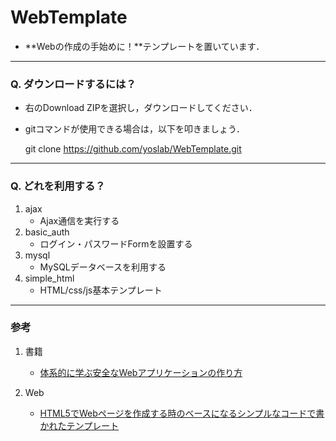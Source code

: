 
# WebTemplate
- **Webの作成の手始めに！**テンプレートを置いています．

---

### Q. ダウンロードするには？
- 右のDownload ZIPを選択し，ダウンロードしてください．
- gitコマンドが使用できる場合は，以下を叩きましょう．

    git clone https://github.com/yoslab/WebTemplate.git

---

### Q. どれを利用する？
1. ajax
    - Ajax通信を実行する
1. basic_auth
    - ログイン・パスワードFormを設置する
1. mysql
    - MySQLデータベースを利用する
1. simple_html
    - HTML/css/js基本テンプレート

---
### 参考

1. 書籍
    - [体系的に学ぶ安全なWebアプリケーションの作り方](http://www.amazon.co.jp/dp/4797361190)

1. Web
    - [HTML5でWebページを作成する時のベースになるシンプルなコードで書かれたテンプレート](http://coliss.com/articles/build-websites/operation/work/html5-template-by-sixrevisions.html)
